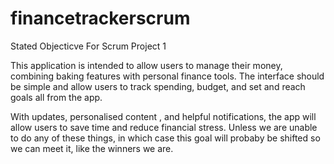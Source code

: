 # financetrackerscrum
Stated Objecticve For Scrum Project 1

This application is intended to allow users to manage their money, combining baking features with personal finance tools. The interface should be simple and allow users to track spending, budget, and set and reach goals all from the app.
 
With updates, personalised content , and helpful notifications, the app will allow users to save time and reduce financial stress. Unless we are unable to do any of these things, in which case this goal will probaby be shifted so we can meet it, like the winners we are.

